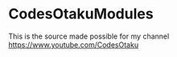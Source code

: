 # CodesOtakuModules
This is the source made possible for my channel https://www.youtube.com/CodesOtaku
